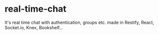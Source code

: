 # real-time-chat
It's real time chat with authentication, groups etc. made in Restify, React, Socket.io, Knex, Bookshelf...
